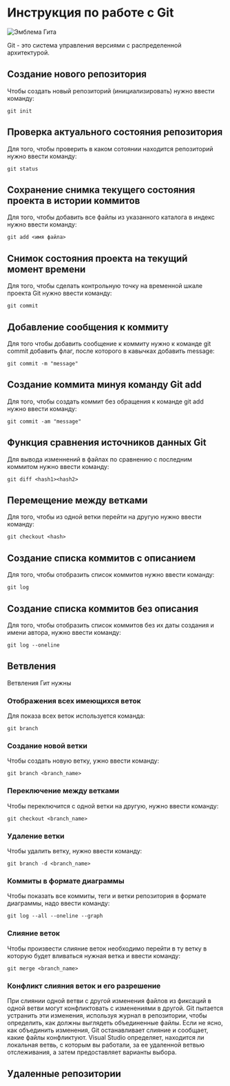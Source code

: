 # Инструкция по работе с Git

![Эмблема Гита](picture.jpg)

Git - это система управления версиями с распределенной архитектурой.

## Создание нового репозитория

Чтобы создать новый репозиторий (инициализировать) нужно ввести команду:

    git init

## Проверка актуального состояния репозитория

Для того, чтобы проверить в каком сотоянии находится репозиторий нужно ввести команду:

    git status

## Сохранение снимка текущего состояния проекта в истории коммитов

Для того, чтобы добавить все файлы из указанного каталога в индекс нужно ввести команду:

    git add <имя файла>

## Снимок состояния проекта на текущий момент времени

Для того, чтобы сделать контрольную точку на временной шкале проекта Git нужно ввести команду:

    git commit

## Добавление сообщения к коммиту

Для того чтобы добавить сообщение к коммиту нужно к команде git commit добавить флаг, после которого в кавычках добавить message:

    git commit -m "message"

## Создание коммита минуя команду Git add

Для того, чтобы создать коммит без обращения к команде git add нужно ввести команду:

    git commit -am "message"

## Функция сравнения источников данных Git

Для вывода изменнений в файлах по сравнению с последним коммитом нужно ввести команду:

    git diff <hash1><hash2>

## Перемещение между ветками

Для того, чтобы из одной ветки перейти на другую нужно ввести команду:

    git checkout <hash>

## Создание списка коммитов с описанием

Для того, чтобы отобразить список коммитов нужно ввести команду:

    git log

## Создание списка коммитов без описания 

Для того, чтобы отобразить список коммитов без их даты создания и имени автора, нужно ввести команду:

    git log --oneline

## Ветвления

Ветвления  Гит нужны

### Отображения всех имеющихся веток

Для показа всех веток используется команда:

    git branch
    
### Создание новой ветки   

Чтобы создать новую ветку, ужно ввести команду:

    git branch <branch_name>

### Переключение между ветками

Чтобы переключится с одной ветки на другую, нужно ввести команду:

    git checkout <branch_name>

### Удаление ветки

Чтобы удалить ветку, нужно ввести команду:

    git branch -d <branch_name>

### Коммиты в формате диаграммы    

Чтобы показать все коммиты, теги и ветки репозитория в формате диаграммы, надо ввести команду:

    git log --all --oneline --graph

### Слияние веток

Чтобы произвести слияние веток необходимо перейти в ту ветку в которую будет вливаться нужная ветка и ввести команду:

    git merge <branch_name> 

### Конфликт слияния веток и его разрешение

При слиянии одной ветви с другой изменения файлов из фиксаций в одной ветви могут конфликтовать с изменениями в другой. Git пытается устранить эти изменения, используя журнал в репозитории, чтобы определить, как должны выглядеть объединенные файлы. Если не ясно, как объединить изменения, Git останавливает слияние и сообщает, какие файлы конфликтуют.
Visual Studio определяет, находится ли локальная ветвь, с которым вы работали, за ее удаленной ветвью отслеживания, а затем предоставляет варианты выбора.  
    
## Удаленные репозитории
